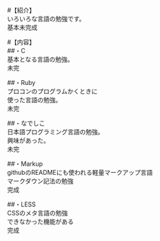 #【紹介】  
いろいろな言語の勉強です。  
基本未完成  

#【内容】  
##・C  
基本となる言語の勉強。  
未完  

##・Ruby  
プロコンのプログラムかくときに  
使った言語の勉強。  
未完  

##・なでしこ  
日本語プログラミング言語の勉強。  
興味があった。  
未完  

##・Markup  
githubのREADMEにも使われる軽量マークアップ言語  
マークダウン記法の勉強  
完成  
  
##・LESS  
CSSのメタ言語の勉強  
できなかった機能がある  
完成  